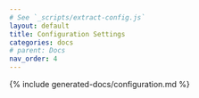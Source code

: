 ```yaml
---
# See `_scripts/extract-config.js`
layout: default
title: Configuration Settings
categories: docs
# parent: Docs
nav_order: 4
---
```


{% include generated-docs/configuration.md %}
